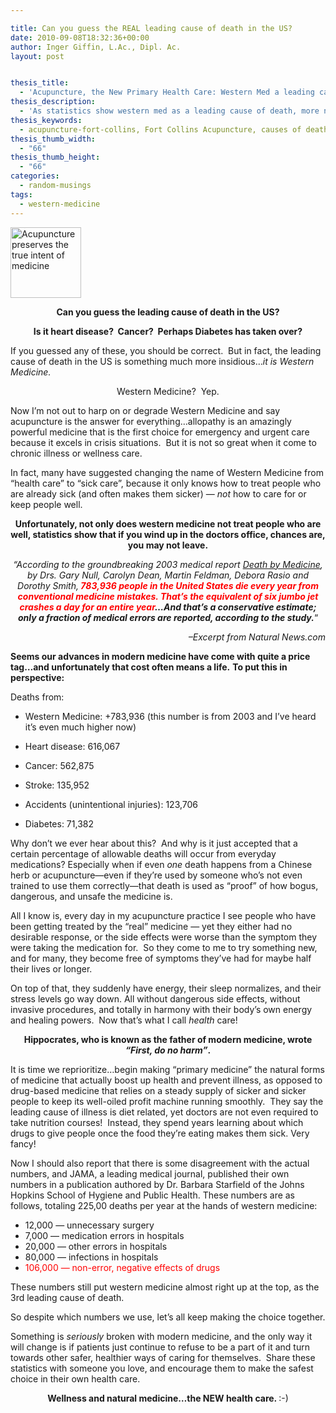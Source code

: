 ```yaml
---

title: Can you guess the REAL leading cause of death in the US?
date: 2010-09-08T18:32:36+00:00
author: Inger Giffin, L.Ac., Dipl. Ac.
layout: post


thesis_title:
  - 'Acupuncture, the New Primary Health Care: Western Med a leading cause of death'
thesis_description:
  - 'As statistics show western med as a leading cause of death, more need to turn to natural medicines like acupuncture that are safer & prevent disease  '
thesis_keywords:
  - acupuncture-fort-collins, Fort Collins Acupuncture, causes of death
thesis_thumb_width:
  - "66"
thesis_thumb_height:
  - "66"
categories:
  - random-musings
tags:
  - western-medicine
---
```

[<img class="size-full wp-image-915 alignleft" title="Acupuncture preserves the true intent of medicine" src="http://www.wisdomwaysacupuncture.com/wp-content/uploads/2010/09/medicine.jpg" alt="Acupuncture preserves the true intent of medicine" width="113" height="113" srcset="http://www.wisdomwaysacupuncture.com/wp-content/uploads/2010/09/medicine.jpg 225w, http://www.wisdomwaysacupuncture.com/wp-content/uploads/2010/09/medicine-150x149.jpg 150w" sizes="(max-width: 113px) 100vw, 113px" />](http://www.wisdomwaysacupuncture.com/wp-content/uploads/2010/09/medicine.jpg)

<p style="text-align: center;">
  <strong>Can you guess the leading cause of death in the US?</strong>
</p>

<p style="text-align: center;">
  <strong>Is it heart disease?  Cancer?  Perhaps Diabetes has taken over?</strong>
</p>

If you guessed any of these, you should be correct.  But in fact, the leading cause of death in the US is something much more insidious&#8230;_it is Western Medicine._ 

<p style="text-align: center;">
  Western Medicine?  Yep.
</p>

Now I&#8217;m not out to harp on or degrade Western Medicine and say acupuncture is the answer for everything&#8230;allopathy is an amazingly powerful medicine that is the first choice for emergency and urgent care because it excels in crisis situations.  But it is not so great when it come to chronic illness or wellness care.

In fact, many have suggested changing the name of Western Medicine from &#8220;health care&#8221; to &#8220;sick care&#8221;, because it only knows how to treat people who are already sick (and often makes them sicker) &#8212; _not_ how to care for or keep people well.

<p style="text-align: center;">
  <strong>Unfortunately, not only does western medicine not treat people who are well, statistics show that if you wind up in the doctors office, chances are, you may not leave.</strong>
</p>

<p style="text-align: center;">
  <em>&#8220;According to the groundbreaking 2003 medical report <a title="Death by Medicine" href="http://www.lef.org/magazine/mag2004/mar2004_awsi_death_01.htm" target="_blank" rel="noopener">Death by Medicine</a>, by Drs. Gary Null, Carolyn Dean, Martin Feldman, Debora Rasio and Dorothy Smith,<strong> <span style="color: #ff0000;">783,936 people in the United States die every year from conventional medicine mistakes. That&#8217;s the equivalent of six jumbo jet crashes a day for an entire year</span>&#8230;And that&#8217;s a conservative estimate; only a fraction of medical errors are reported, according to the study.</strong></em>&#8220;
</p>

<p style="text-align: right;">
  <em>&#8211;Excerpt from Natural News.com</em>
</p>

**Seems our advances in modern medicine have come with quite a price tag&#8230;and unfortunately that cost often means a life.** **To put this in perspective:**

Deaths from:

  * Western Medicine: +783,936 (this number is from 2003 and I&#8217;ve heard it&#8217;s even much higher now)

<div>
  <ul>
    <li>
      Heart disease: 616,067
    </li>
  </ul>
</div>

<div>
  <ul>
    <li>
      Cancer: 562,875
    </li>
  </ul>
</div>

<div>
  <ul>
    <li>
      Stroke: 135,952
    </li>
  </ul>
</div>

<div>
  <ul>
    <li>
      Accidents (unintentional injuries): 123,706
    </li>
  </ul>
</div>

  * Diabetes: 71,382

Why don&#8217;t we ever hear about this?  And why is it just accepted that a certain percentage of allowable deaths will occur from everyday medications? Especially when if even _one_ death happens from a Chinese herb or acupuncture&#8212;even if they&#8217;re used by someone who&#8217;s not even trained to use them correctly&#8212;that death is used as &#8220;proof&#8221; of how bogus, dangerous, and unsafe the medicine is.

All I know is, every day in my acupuncture practice I see people who have been getting treated by the &#8220;real&#8221; medicine &#8212; yet they either had no desirable response, or the side effects were worse than the symptom they were taking the medication for.  So they come to me to try something new, and for many, they become free of symptoms they&#8217;ve had for maybe half their lives or longer.

On top of that, they suddenly have energy, their sleep normalizes, and their stress levels go way down. All without dangerous side effects, without invasive procedures, and totally in harmony with their body&#8217;s own energy and healing powers.  Now that&#8217;s what I call _health_ care!

<p style="text-align: center;">
  <strong>Hippocrates, who is known as the father of modern medicine, wrote <em>&#8220;First, do no harm&#8221;</em>. </strong>
</p>

It is time we reprioritize&#8230;begin making &#8220;primary medicine&#8221; the natural forms of medicine that actually boost up health and prevent illness, as opposed to drug-based medicine that relies on a steady supply of sicker and sicker people to keep its well-oiled profit machine running smoothly.  They say the leading cause of illness is diet related, yet doctors are not even required to take nutrition courses!  Instead, they spend years learning about which drugs to give people once the food they&#8217;re eating makes them sick. Very fancy!

Now I should also report that there is some disagreement with the actual numbers, and JAMA, a leading medical journal, published their own numbers in a publication authored by Dr. Barbara Starfield of the Johns Hopkins School of Hygiene and Public Health. These numbers are as follows, totaling 225,00 deaths per year at the hands of western medicine:

  * 12,000 &#8212; unnecessary surgery
  * 7,000 &#8212; medication errors in hospitals
  * 20,000 &#8212; other errors in hospitals
  * 80,000 &#8212; infections in hospitals
  * <span style="color: #ff0000;">106,000 &#8212; non-error, negative effects of drugs </span>

These numbers still put western medicine almost right up at the top, as the 3rd leading cause of death.

So despite which numbers we use, let&#8217;s all keep making the choice together.

Something is _seriously_ broken with modern medicine, and the only way it will change is if patients just continue to refuse to be a part of it and turn towards other safer, healthier ways of caring for themselves.  Share these statistics with someone you love, and encourage them to make the safest choice in their own health care.

<p style="text-align: center;">
  <strong>Wellness and natural medicine&#8230;the NEW health care. </strong> :-)
</p>

<p style="text-align: center;">
  <strong> </strong>
</p>